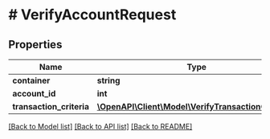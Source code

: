 # # VerifyAccountRequest

## Properties

Name | Type | Description | Notes
------------ | ------------- | ------------- | -------------
**container** | **string** |  | [optional]
**account_id** | **int** |  | [optional]
**transaction_criteria** | [**\OpenAPI\Client\Model\VerifyTransactionCriteria[]**](VerifyTransactionCriteria.md) |  |

[[Back to Model list]](../../README.md#models) [[Back to API list]](../../README.md#endpoints) [[Back to README]](../../README.md)
